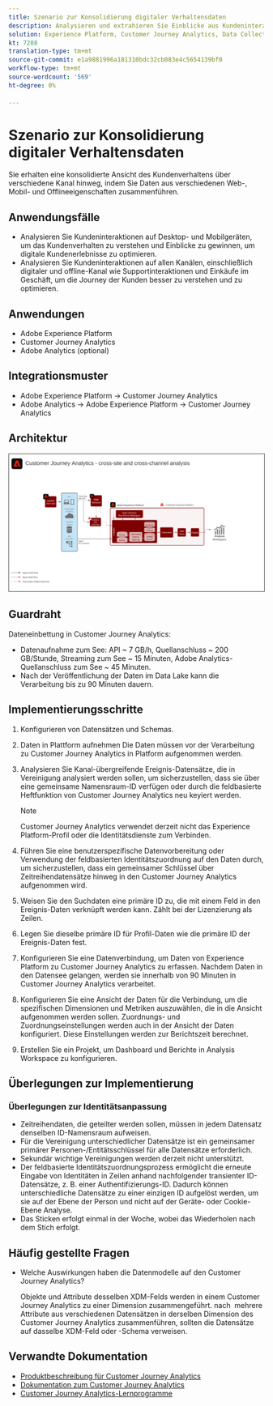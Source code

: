 ```yaml
---
title: Szenario zur Konsolidierung digitaler Verhaltensdaten
description: Analysieren und extrahieren Sie Einblicke aus Kundeninteraktionen über die Journey.
solution: Experience Platform, Customer Journey Analytics, Data Collection
kt: 7208
translation-type: tm+mt
source-git-commit: e1a9881996a181310bdc32cb083e4c5654139bf0
workflow-type: tm+mt
source-wordcount: '569'
ht-degree: 0%

---
```



# Szenario zur Konsolidierung digitaler Verhaltensdaten

Sie erhalten eine konsolidierte Ansicht des Kundenverhaltens über verschiedene Kanal hinweg, indem Sie Daten aus verschiedenen Web-, Mobil- und Offlineeigenschaften zusammenführen.

## Anwendungsfälle

* Analysieren Sie Kundeninteraktionen auf Desktop- und Mobilgeräten, um das Kundenverhalten zu verstehen und Einblicke zu gewinnen, um digitale Kundenerlebnisse zu optimieren.
* Analysieren Sie Kundeninteraktionen auf allen Kanälen, einschließlich digitaler und offline-Kanal wie Supportinteraktionen und Einkäufe im Geschäft, um die Journey der Kunden besser zu verstehen und zu optimieren. 

## Anwendungen

* Adobe Experience Platform
* Customer Journey Analytics
* Adobe Analytics (optional)

## Integrationsmuster

* Adobe Experience Platform → Customer Journey Analytics
* Adobe Analytics → Adobe Experience Platform → Customer Journey Analytics

## Architektur

<img src="assets/CJA.svg" alt="Referenzarchitektur für das Customer Journey Analytics-Blueprint" style="border:1px solid #4a4a4a" />

## Guardraht

Dateneinbettung in Customer Journey Analytics:

* Datenaufnahme zum See: API ~ 7 GB/h, Quellanschluss ~ 200 GB/Stunde, Streaming zum See ~ 15 Minuten, Adobe Analytics-Quellanschluss zum See ~ 45 Minuten.
* Nach der Veröffentlichung der Daten im Data Lake kann die Verarbeitung bis zu 90 Minuten dauern.

## Implementierungsschritte

1. Konfigurieren von Datensätzen und Schemas.
1. Daten in Plattform aufnehmen
Die Daten müssen vor der Verarbeitung zu Customer Journey Analytics in Platform aufgenommen werden.
1. Analysieren Sie Kanal-übergreifende Ereignis-Datensätze, die in Vereinigung analysiert werden sollen, um sicherzustellen, dass sie über eine gemeinsame Namensraum-ID verfügen oder durch die feldbasierte Heftfunktion von Customer Journey Analytics neu keyiert werden. 

   >[!NOTE]
   >
   >Customer Journey Analytics verwendet derzeit nicht das Experience Platform-Profil oder die Identitätsdienste zum Verbinden.

1. Führen Sie eine benutzerspezifische Datenvorbereitung oder Verwendung der feldbasierten Identitätszuordnung auf den Daten durch, um sicherzustellen, dass ein gemeinsamer Schlüssel über Zeitreihendatensätze hinweg in den Customer Journey Analytics aufgenommen wird.
1. Weisen Sie den Suchdaten eine primäre ID zu, die mit einem Feld in den Ereignis-Daten verknüpft werden kann. Zählt bei der Lizenzierung als Zeilen.
1. Legen Sie dieselbe primäre ID für Profil-Daten wie die primäre ID der Ereignis-Daten fest.
1. Konfigurieren Sie eine Datenverbindung, um Daten von Experience Platform zu Customer Journey Analytics zu erfassen. Nachdem Daten in den Datensee gelangen, werden sie innerhalb von 90 Minuten in Customer Journey Analytics verarbeitet.
1. Konfigurieren Sie eine Ansicht der Daten für die Verbindung, um die spezifischen Dimensionen und Metriken auszuwählen, die in die Ansicht aufgenommen werden sollen. Zuordnungs- und Zuordnungseinstellungen werden auch in der Ansicht der Daten konfiguriert. Diese Einstellungen werden zur Berichtszeit berechnet.
1. Erstellen Sie ein Projekt, um Dashboard und Berichte in Analysis Workspace zu konfigurieren.

## Überlegungen zur Implementierung

### Überlegungen zur Identitätsanpassung

* Zeitreihendaten, die geteilter werden sollen, müssen in jedem Datensatz denselben ID-Namensraum aufweisen.
* Für die Vereinigung unterschiedlicher Datensätze ist ein gemeinsamer primärer Personen-/Entitätsschlüssel für alle Datensätze erforderlich.
* Sekundär wichtige Vereinigungen werden derzeit nicht unterstützt.
* Der feldbasierte Identitätszuordnungsprozess ermöglicht die erneute Eingabe von Identitäten in Zeilen anhand nachfolgender transienter ID-Datensätze, z. B. einer Authentifizierungs-ID. Dadurch können unterschiedliche Datensätze zu einer einzigen ID aufgelöst werden, um sie auf der Ebene der Person und nicht auf der Geräte- oder Cookie-Ebene Analyse.
* Das Sticken erfolgt einmal in der Woche, wobei das Wiederholen nach dem Stich erfolgt.

## Häufig gestellte Fragen

* Welche Auswirkungen haben die Datenmodelle auf den Customer Journey Analytics?

   Objekte und Attribute desselben XDM-Felds werden in einem Customer Journey Analytics zu einer Dimension zusammengeführt. nach  mehrere Attribute aus verschiedenen Datensätzen in derselben Dimension des Customer Journey Analytics zusammenführen, sollten die Datensätze auf dasselbe XDM-Feld oder -Schema verweisen.

## Verwandte Dokumentation

* [Produktbeschreibung für Customer Journey Analytics](https://helpx.adobe.com/legal/product-descriptions/customer-journey-analytics.html)
* [Dokumentation zum Customer Journey Analytics](https://experienceleague.adobe.com/docs/customer-journey-analytics.html)
* [Customer Journey Analytics-Lernprogramme](https://experienceleague.adobe.com/docs/customer-journey-analytics-learn/tutorials/overview.html)




